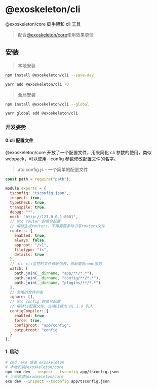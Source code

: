 # @exoskeleton/cli

@exoskeleton/core 脚手架和 cli 工具

> 配合[@exoskeleton/core](https://github.com/exoskeleton-astroboy/core.git)使用效果更佳

## 安装

> 本地安装

```zsh
npm install @exoskeleton/cli --save-dev
```

```zsh
yarn add @exoskeleton/cli -D
```

> 全局安装

```zsh
npm install @exoskeleton/cli --global
```

```zsh
yarn global add @exoskeleton/cli
```

### 开发姿势

#### 0.cli 配置文件

@exoskeleton/core 开放了一个配置文件，用来简化 cli 参数的使用，类似 webpack，可以使用--config 参数修改配置文件的名字。

> atc.config.js - 一个简单的配置文件

```javascript
const path = require("path");

module.exports = {
  tsconfig: "tsconfig.json",
  inspect: true,
  typeCheck: true,
  transpile: true,
  debug: "*",
  mock: "http://127.0.0.1:8001",
  // atc router 的命令配置
  // 编译生成routers，不再需要手动书写routers文件
  routers: {
    enabled: true,
    always: false,
    approot: "/v1",
    filetype: "ts",
    details: true
  },
  // atc-cli监控的文件修改列表，自动重启node服务
  watch: [
    path.join(__dirname, "app/**/*.*"),
    path.join(__dirname, "config/**/*.*"),
    path.join(__dirname, "plugins/**/*.*")
  ],
  // 忽略的文件列表
  ignore: [],
  // atc config 的命令配置
  // 编译ts配置文件，支持DI能力 @1.1.0 引入
  configCompiler: {
    enabled: true,
    force: true,
    configroot: "app/config",
    outputroot: "config
  }
};
```

#### 1. 启动

```zsh
# cmd：exo 或者 exoskeleton
# 本地安装@exoskeleton/core
npx exo dev --inspect --tsconfig app/tsconfig.json
# 全局装过@exoskeleton/core
exo dev --inspect --tsconfig app/tsconfig.json
```

